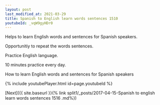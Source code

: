 ```yaml
---
layout: post
last_modified_at: 2021-03-29
title: Spanish to English learn words sentences 1510 
youtubeId: _vqW9gyHDr0
---
```

 
 
Helps to learn English words and sentences for Spanish speakers.

Opportunitiy to repeat the words sentences. 

Practice English language. 
 
10 minutes practice every day. 
 
How to learn English words and sentences for Spanish speakers 
 
{% include youtubePlayer.html id=page.youtubeId %}
 
 
[Next]({{ site.baseurl }}{% link  split1/_posts/2017-04-15-Spanish to english learn words sentences 1516 .md%})
 
